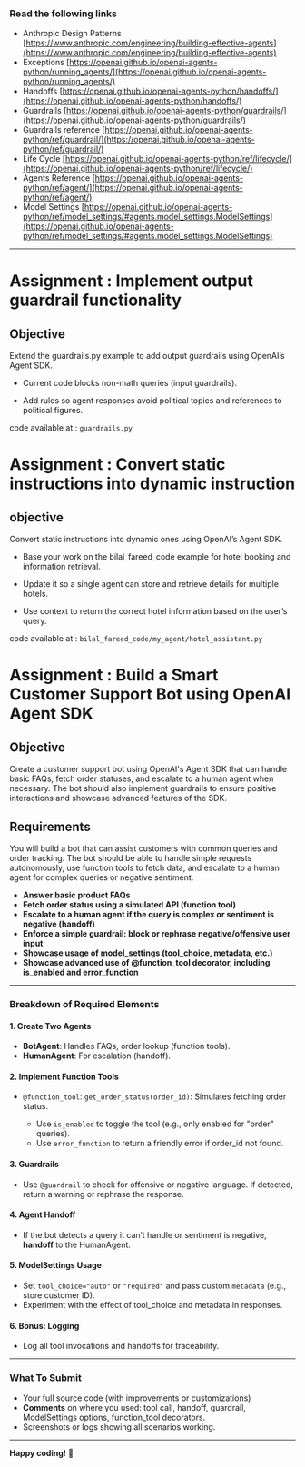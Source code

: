 ### **Read the following links**
 - Anthropic Design Patterns [https://www.anthropic.com/engineering/building-effective-agents](https://www.anthropic.com/engineering/building-effective-agents)
 - Exceptions [https://openai.github.io/openai-agents-python/running_agents/](https://openai.github.io/openai-agents-python/running_agents/)
 - Handoffs [https://openai.github.io/openai-agents-python/handoffs/](https://openai.github.io/openai-agents-python/handoffs/)
 - Guardrails [https://openai.github.io/openai-agents-python/guardrails/](https://openai.github.io/openai-agents-python/guardrails/)
 - Guardrails reference [https://openai.github.io/openai-agents-python/ref/guardrail/](https://openai.github.io/openai-agents-python/ref/guardrail/)
 - Life Cycle [https://openai.github.io/openai-agents-python/ref/lifecycle/](https://openai.github.io/openai-agents-python/ref/lifecycle/)
 - Agents Reference [https://openai.github.io/openai-agents-python/ref/agent/](https://openai.github.io/openai-agents-python/ref/agent/)
 - Model Settings [https://openai.github.io/openai-agents-python/ref/model_settings/#agents.model_settings.ModelSettings](https://openai.github.io/openai-agents-python/ref/model_settings/#agents.model_settings.ModelSettings)

---


# Assignment : **Implement output guardrail functionality**

## Objective
Extend the guardrails.py example to add output guardrails using OpenAI’s Agent SDK.

 - Current code blocks non-math queries (input guardrails).

 - Add rules so agent responses avoid political topics and references to political figures.

code available at : `guardrails.py`


# Assignment : **Convert static instructions into dynamic instruction**

## objective
Convert static instructions into dynamic ones using OpenAI’s Agent SDK.

 - Base your work on the bilal_fareed_code example for hotel booking and information retrieval.

 - Update it so a single agent can store and retrieve details for multiple hotels.

- Use context to return the correct hotel information based on the user’s query.

code available at : `bilal_fareed_code/my_agent/hotel_assistant.py`

# Assignment : **Build a Smart Customer Support Bot using OpenAI Agent SDK**

## Objective
Create a customer support bot using OpenAI's Agent SDK that can handle basic FAQs, fetch order statuses, and escalate to a human agent when necessary. The bot should also implement guardrails to ensure positive interactions and showcase advanced features of the SDK.

## Requirements
You will build a bot that can assist customers with common queries and order tracking. The bot should be able to handle simple requests autonomously, use function tools to fetch data, and escalate to a human agent for complex queries or negative sentiment.

* **Answer basic product FAQs**
* **Fetch order status using a simulated API (function tool)**
* **Escalate to a human agent if the query is complex or sentiment is negative (handoff)**
* **Enforce a simple guardrail: block or rephrase negative/offensive user input**
* **Showcase usage of model\_settings (tool\_choice, metadata, etc.)**
* **Showcase advanced use of @function\_tool decorator, including is\_enabled and error\_function**

---

### **Breakdown of Required Elements**

#### 1. **Create Two Agents**

* **BotAgent**: Handles FAQs, order lookup (function tools).
* **HumanAgent**: For escalation (handoff).

#### 2. **Implement Function Tools**

* `@function_tool`: `get_order_status(order_id)`: Simulates fetching order status.

  * Use `is_enabled` to toggle the tool (e.g., only enabled for "order" queries).
  * Use `error_function` to return a friendly error if order\_id not found.

#### 3. **Guardrails**

* Use `@guardrail` to check for offensive or negative language. If detected, return a warning or rephrase the response.

#### 4. **Agent Handoff**

* If the bot detects a query it can’t handle or sentiment is negative, **handoff** to the HumanAgent.

#### 5. **ModelSettings Usage**

* Set `tool_choice="auto"` or `"required"` and pass custom `metadata` (e.g., store customer ID).
* Experiment with the effect of tool\_choice and metadata in responses.

#### 6. **Bonus: Logging**

* Log all tool invocations and handoffs for traceability.

---

### **What To Submit**

* Your full source code (with improvements or customizations)
* **Comments** on where you used: tool call, handoff, guardrail, ModelSettings options, function\_tool decorators.
* Screenshots or logs showing all scenarios working.

---

**Happy coding!** 🚀
